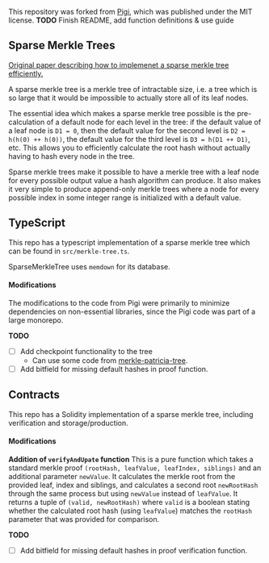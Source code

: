 This repository was forked from [Pigi](https://github.com/karlfloersch/pigi), which was published under the MIT license.
**TODO** Finish README, add function definitions & use guide

## Sparse Merkle Trees
[Original paper describing how to implemenet a sparse merkle tree efficiently.](https://eprint.iacr.org/2016/683.pdf)

A sparse merkle tree is a merkle tree of intractable size, i.e. a tree which is so large that it would be impossible to actually store all of its leaf nodes.

The essential idea which makes a sparse merkle tree possible is the pre-calculation of a default node for each level in the tree: if the default value of a leaf node is `D1 = 0`, then the default value for the second level is `D2 = h(h(0) ++ h(0))`, the default value for the third level is `D3 = h(D1 ++ D1)`, etc. This allows you to efficiently calculate the root hash without actually having to hash every node in the tree.

Sparse merkle trees make it possible to have a merkle tree with a leaf node for every possible output value a hash algorithm can produce. It also makes it very simple to produce append-only merkle trees where a node for every possible index in some integer range is initialized with a default value.

## TypeScript
This repo has a typescript implementation of a sparse merkle tree which can be found in `src/merkle-tree.ts`.

SparseMerkleTree uses `memdown` for its database.

#### Modifications
The modifications to the code from Pigi were primarily to minimize dependencies on non-essential libraries, since the Pigi code was part of a large monorepo.

**TODO**
- [ ] Add checkpoint functionality to the tree
    - Can use some code from [merkle-patricia-tree](https://github.com/ethereumjs/merkle-patricia-tree).
- [ ] Add bitfield for missing default hashes in proof function.

## Contracts
This repo has a Solidity implementation of a sparse merkle tree, including verification and storage/production.

#### Modifications
<!-- * Separation of the storage functionality from the verification of proofs. -->
**Addition of `verifyAndUpate` function**
This is a pure function which takes a standard merkle proof `(rootHash, leafValue, leafIndex, siblings)` and an additional parameter `newValue`. It calculates the merkle root from the provided leaf, index and siblings, and calculates a second root `newRootHash` through the same process but using `newValue` instead of `leafValue`. It returns a tuple of `(valid, newRootHash)` where `valid` is a boolean stating whether the calculated root hash (using `leafValue`) matches the `rootHash` parameter that was provided for comparison.

**TODO**
- [ ] Add bitfield for missing default hashes in proof verification function.
